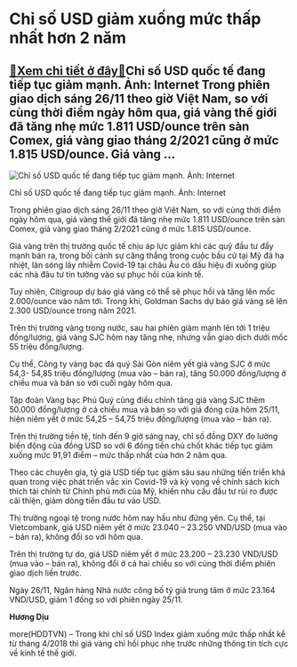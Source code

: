 Chỉ số USD giảm xuống mức thấp nhất hơn 2 năm
=============================================

[:gift:Xem chi tiết ở đây:gift:](https://hddtvn.com/chi-so-usd-giam-xuong-muc-thap-nhat-hon-2-nam/)Chỉ số USD quốc tế đang tiếp tục giảm mạnh. Ảnh: Internet Trong phiên giao dịch sáng 26/11 theo giờ Việt Nam, so với cùng thời điểm ngày hôm qua, giá vàng thế giới đã tăng nhẹ mức 1.811 USD/ounce trên sàn Comex, giá vàng giao tháng 2/2021 cũng ở mức 1.815 USD/ounce. Giá vàng …
-------------------------------------------------------------------------------------------------------------------------------------------------------------------------------------------------------------------------------------------------------------------------------------





![Chỉ số USD quốc tế đang tiếp tục giảm mạnh. Ảnh: Internet](https://hddtvn.com/wp-content/uploads/2021/01/1139_0181-1564617715798373265266.jpg "Chỉ số USD quốc tế đang tiếp tục giảm mạnh. Ảnh: Internet")


Chỉ số USD quốc tế đang tiếp tục giảm mạnh. Ảnh: Internet



Trong phiên giao dịch sáng 26/11 theo giờ Việt Nam, so với cùng thời điểm ngày hôm qua, giá vàng thế giới đã tăng nhẹ mức 1.811 USD/ounce trên sàn Comex, giá vàng giao tháng 2/2021 cũng ở mức 1.815 USD/ounce.


Giá vàng trên thị trường quốc tế chịu áp lực giảm khi các quỹ đầu tư đẩy mạnh bán ra, trong bối cảnh sự căng thẳng trong cuộc bầu cử tại Mỹ đã hạ nhiệt, làn sóng lây nhiễm Covid-19 tại châu Âu có dấu hiệu đi xuống giúp các nhà đâu tư tin tưởng vào sự phục hồi của kinh tế.


Tuy nhiên, Citigroup dự báo giá vàng có thể sẽ phục hồi và tăng lên mốc 2.000/ounce vào năm tới. Trong khi, Goldman Sachs dự báo giá vàng sẽ lên 2.300 USD/ounce trong năm 2021.


Trên thị trường vàng trong nước, sau hai phiên giảm mạnh lên tới 1 triệu đồng/lượng, giá vàng SJC hôm nay tăng nhẹ, nhưng vẫn giao dịch dưới mốc 55 triệu đồng/lượng.


Cụ thể, Công ty vàng bạc đá quý Sài Gòn niêm yết giá vàng SJC ở mức 54,3- 54,85 triệu đồng/lượng (mua vào – bán ra), tăng 50.000 đồng/lượng ở chiều mua và bán so với cuối ngày hôm qua.


Tập đoàn Vàng bạc Phú Quý cũng điều chỉnh tăng giá vàng SJC thêm 50.000 đồng/lượng ở cả chiều mua và bán so với giá đóng cửa hôm 25/11, hiện niêm yết ở mức 54,25 – 54,75 triệu đồng/lượng (mua vào – bán ra).


Trên thị trường tiền tệ, tính đến 9 giờ sáng nay, chỉ số đồng DXY đo lường biến động của đồng USD so với 6 đồng tiền chủ chốt khác tiếp tục giảm xuống mức 91,91 điểm – mức thấp nhất của hơn 2 năm qua.


Theo các chuyên gia, tỷ giá USD tiếp tục giảm sâu sau những tiến triển khả quan trong việc phát triển vắc xin Covid-19 và kỳ vọng về chính sách kích thích tài chính từ Chính phủ mới của Mỹ, khiến nhu cầu đầu tư rủi ro được cải thiện, giảm dòng tiền đầu tư vào USD.


Thị trường ngoại tệ trong nước hôm nay hầu như đứng yên. Cụ thể, tại Vietcombank, giá USD niêm yết ở mức 23.040 – 23.250 VND/USD (mua vào – bán ra), không đổi so với hôm qua.


Trên thị trường tự do, giá USD niêm yết ở mức 23.200 – 23.230 VND/USD (mua vào – bán ra), không đổi ở cả hai chiều so với cùng thời điểm phiên giao dịch liền trước.


Ngày 26/11, Ngân hàng Nhà nước công bố tỷ giá trung tâm ở mức 23.164 VND/USD, giảm 1 đồng so với phiên ngày 25/11.




**Hương Dịu**



more(HDDTVN) – Trong khi chỉ số USD Index giảm xuống mức thấp nhất kể từ tháng 4/2018 thì giá vàng chỉ hồi phục nhẹ trước những thông tin tích cực về kinh tế thế giới.


